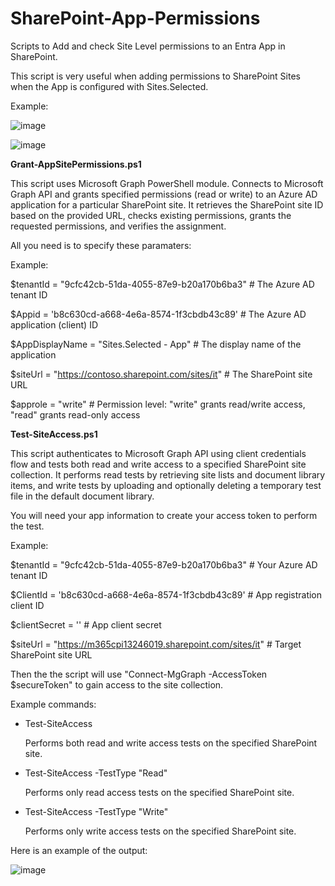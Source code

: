 # SharePoint-App-Permissions
Scripts to Add and check Site Level permissions to an Entra App in SharePoint. 

This script is very useful when adding  permissions to SharePoint Sites when the App is configured with Sites.Selected.

Example:

![image](https://github.com/user-attachments/assets/eff92e25-8bf8-4098-8b3e-0e5eb7a29668)


![image](https://github.com/user-attachments/assets/a9587c22-50ed-40e6-bd76-8c273747725a)


**Grant-AppSitePermissions.ps1**

This script uses Microsoft Graph PowerShell module. 
Connects to Microsoft Graph API and grants specified permissions (read or write) to an Azure AD application for a particular SharePoint site. 
It retrieves the SharePoint site ID based on the provided URL, checks existing permissions, grants the requested permissions, and verifies the assignment.

All you need is to specify these paramaters:

Example:

$tenantId = "9cfc42cb-51da-4055-87e9-b20a170b6ba3"  # The Azure AD tenant ID

$Appid = 'b8c630cd-a668-4e6a-8574-1f3cbdb43c89'     # The Azure AD application (client) ID

$AppDisplayName = "Sites.Selected - App"             # The display name of the application

$siteUrl = "https://contoso.sharepoint.com/sites/it"  # The SharePoint site URL

$approle = "write"  # Permission level: "write" grants read/write access, "read" grants read-only access



**Test-SiteAccess.ps1**

This script authenticates to Microsoft Graph API using client credentials flow and tests both read and write access to a specified SharePoint site collection. 
It performs read tests by retrieving site lists and document library items, and write tests by uploading and optionally deleting a temporary test file in the default document library.

You will need your app information to create your access token to perform the test.

Example:

$tenantId = "9cfc42cb-51da-4055-87e9-b20a170b6ba3"     # Your Azure AD tenant ID

$ClientId = 'b8c630cd-a668-4e6a-8574-1f3cbdb43c89'      # App registration client ID

$clientSecret = '' # App client secret

$siteUrl = "https://m365cpi13246019.sharepoint.com/sites/it" # Target SharePoint site URL

Then the the script will use "Connect-MgGraph -AccessToken $secureToken" to gain access to the site collection.

Example commands:

- Test-SiteAccess

  Performs both read and write access tests on the specified SharePoint site.

- Test-SiteAccess -TestType "Read"

  Performs only read access tests on the specified SharePoint site.

- Test-SiteAccess -TestType "Write"

  Performs only write access tests on the specified SharePoint site.


Here is an example of the output:

![image](https://github.com/user-attachments/assets/55513015-77a6-491f-a14f-c64bf18c371a)


